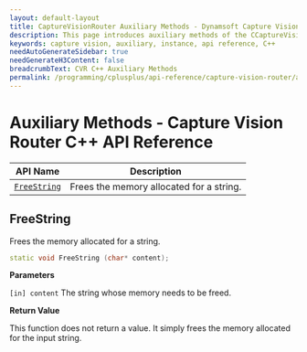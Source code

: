 ```yaml
---
layout: default-layout
title: CaptureVisionRouter Auxiliary Methods - Dynamsoft Capture Vision C++ Edition API
description: This page introduces auxiliary methods of the CCaptureVisionRouter class of the Dynamsoft Capture Vision C++ Edition.
keywords: capture vision, auxiliary, instance, api reference, C++
needAutoGenerateSidebar: true
needGenerateH3Content: false
breadcrumbText: CVR C++ Auxiliary Methods
permalink: /programming/cplusplus/api-reference/capture-vision-router/auxiliary-methods.html
---
```


# Auxiliary Methods - Capture Vision Router C++ API Reference

| API Name                                                      | Description                                               |
| ------------------------------------------------------------- | --------------------------------------------------------- |
| [`FreeString`](#freestring)                                     | Frees the memory allocated for a string.                  |

## FreeString

Frees the memory allocated for a string.

```cpp
static void FreeString (char* content);
```

**Parameters**

`[in] content` The string whose memory needs to be freed.

**Return Value**

This function does not return a value. It simply frees the memory allocated for the input string.